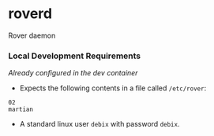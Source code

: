 # roverd

Rover daemon



### Local Development Requirements
*Already configured in the dev container*

* Expects the following contents in a file called `/etc/rover`:

```
02
martian
```

* A standard linux user `debix` with password `debix`.

